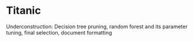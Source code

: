 # Titanic
Underconstruction: Decision tree pruning, random forest and its parameter tuning, final selection, document formatting
